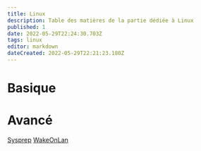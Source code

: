 ```yaml
---
title: Linux
description: Table des matières de la partie dédiée à Linux
published: 1
date: 2022-05-29T22:24:30.703Z
tags: linux
editor: markdown
dateCreated: 2022-05-29T22:21:23.180Z
---
```


# Basique

# Avancé
[Sysprep](/windows/sysprep)
[WakeOnLan](/windows/WakeOnLan)